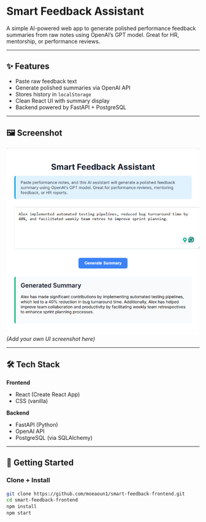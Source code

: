 # Smart Feedback Assistant

A simple AI-powered web app to generate polished performance feedback summaries from raw notes using OpenAI’s GPT model. Great for HR, mentorship, or performance reviews.

---

## ✨ Features

- Paste raw feedback text
- Generate polished summaries via OpenAI API
- Stores history in `localStorage`
- Clean React UI with summary display
- Backend powered by FastAPI + PostgreSQL

---

## 🖼️ Screenshot

![screenshot](public/screenshot.png)  
_(Add your own UI screenshot here)_

---

## 🛠️ Tech Stack

**Frontend**
- React (Create React App)
- CSS (vanilla)

**Backend**
- FastAPI (Python)
- OpenAI API
- PostgreSQL (via SQLAlchemy)

---

## 🚀 Getting Started

### Clone + Install
```bash
git clone https://github.com/moeaoun1/smart-feedback-frontend.git
cd smart-feedback-frontend
npm install
npm start
